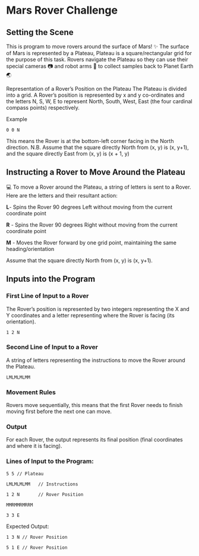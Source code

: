 # Mars Rover Challenge

## Setting the Scene

This is program to move rovers around the surface of Mars!
✨
The surface of Mars is represented by a Plateau,
Plateau is a square/rectangular grid for the purpose of this task.
Rovers navigate the Plateau so they can use their special cameras 📷 and robot arms
🦾 to collect samples back to Planet Earth 🌏

Representation of a Rover’s Position on the Plateau
The Plateau is divided into a grid. A Rover’s position is represented by x and y
co-ordinates and the letters N, S, W, E to represent North, South, West, East (the four
cardinal compass points) respectively.

Example

`0 0 N`

This means the Rover is at the bottom-left corner facing in the North direction.
N.B. Assume that the square directly North from (x, y) is (x, y+1), and the square directly
East from (x, y) is (x + 1, y)

## Instructing a Rover to Move Around the Plateau

💻 To move a Rover around the Plateau, a string of letters is sent to a Rover.
Here are the letters and their resultant action:

**L**- Spins the Rover 90 degrees Left without moving from the current coordinate point

**R** - Spins the Rover 90 degrees Right without moving from the current coordinate point

**M** - Moves the Rover forward by one grid point, maintaining the same heading/orientation

Assume that the square directly North from (x, y) is (x, y+1).

## Inputs into the Program

### First Line of Input to a Rover

The Rover’s position is represented by two integers representing the X and Y coordinates and a letter representing where the Rover is facing (its orientation).

`1 2 N`

### Second Line of Input to a Rover

A string of letters representing the instructions to move the Rover around the Plateau.

`LMLMLMLMM`

### Movement Rules

Rovers move sequentially, this means that the first Rover needs to finish moving first
before the next one can move.

### Output

For each Rover, the output represents its final position (final coordinates and where it is facing).

### Lines of Input to the Program:

`5 5 // Plateau`

`LMLMLMLMM   // Instructions`

`1 2 N       // Rover Position`

`MMRMMRMRRM`

`3 3 E`

Expected Output:

`1 3 N // Rover Position`

`5 1 E // Rover Position`

